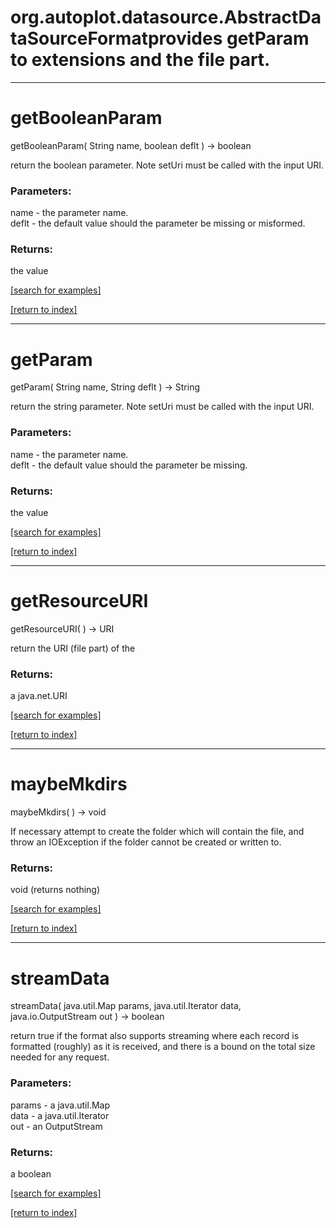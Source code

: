 # org.autoplot.datasource.AbstractDataSourceFormatprovides getParam to extensions and the file part.
***
<a name="getBooleanParam"></a>
# getBooleanParam
getBooleanParam( String name, boolean deflt ) &rarr; boolean

return the boolean parameter.  Note setUri must be called with
 the input URI.

### Parameters:
name - the parameter name.
<br>deflt - the default value should the parameter be missing or misformed.

### Returns:
the value

<a href="https://github.com/autoplot/dev/search?q=getBooleanParam&unscoped_q=getBooleanParam">[search for examples]</a>

<a href="https://github.com/autoplot/documentation/blob/master/javadoc/index-all.md">[return to index]</a>

***
<a name="getParam"></a>
# getParam
getParam( String name, String deflt ) &rarr; String

return the string parameter.  Note setUri must be called with
 the input URI.

### Parameters:
name - the parameter name.
<br>deflt - the default value should the parameter be missing.

### Returns:
the value

<a href="https://github.com/autoplot/dev/search?q=getParam&unscoped_q=getParam">[search for examples]</a>

<a href="https://github.com/autoplot/documentation/blob/master/javadoc/index-all.md">[return to index]</a>

***
<a name="getResourceURI"></a>
# getResourceURI
getResourceURI(  ) &rarr; URI

return the URI (file part) of the

### Returns:
a java.net.URI


<a href="https://github.com/autoplot/dev/search?q=getResourceURI&unscoped_q=getResourceURI">[search for examples]</a>

<a href="https://github.com/autoplot/documentation/blob/master/javadoc/index-all.md">[return to index]</a>

***
<a name="maybeMkdirs"></a>
# maybeMkdirs
maybeMkdirs(  ) &rarr; void

If necessary attempt to create the folder which will contain the file, and
 throw an IOException if the folder cannot be created or written to.

### Returns:
void (returns nothing)


<a href="https://github.com/autoplot/dev/search?q=maybeMkdirs&unscoped_q=maybeMkdirs">[search for examples]</a>

<a href="https://github.com/autoplot/documentation/blob/master/javadoc/index-all.md">[return to index]</a>

***
<a name="streamData"></a>
# streamData
streamData( java.util.Map params, java.util.Iterator data, java.io.OutputStream out ) &rarr; boolean

return true if the format also supports streaming where each record is
 formatted (roughly) as it is received, and there is a bound on the total 
 size needed for any request.

### Parameters:
params - a java.util.Map
<br>data - a java.util.Iterator
<br>out - an OutputStream

### Returns:
a boolean


<a href="https://github.com/autoplot/dev/search?q=streamData&unscoped_q=streamData">[search for examples]</a>

<a href="https://github.com/autoplot/documentation/blob/master/javadoc/index-all.md">[return to index]</a>

